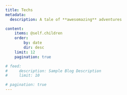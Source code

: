 ```yaml
---
title: Techs
metadata:
  description: A tale of **awesomazing** adventures

content:
    items: @self.children
    order:
        by: date
        dir: desc
    limit: 12
    pagination: true

# feed:
#     description: Sample Blog Description
#     limit: 10

# pagination: true
---
```

